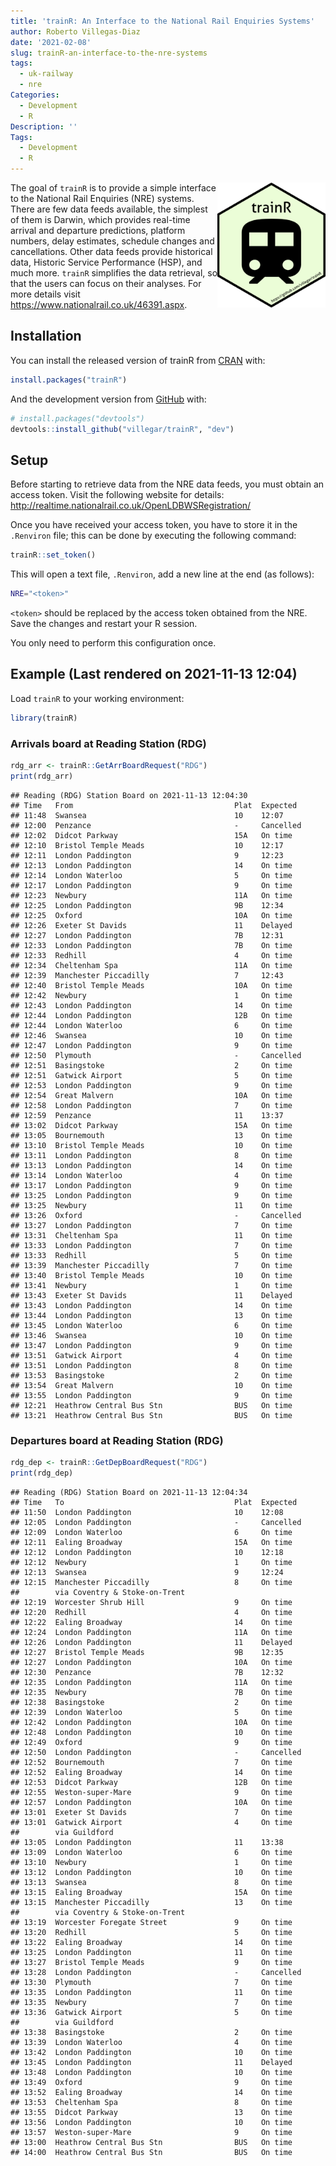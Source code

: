 ```yaml
---
title: 'trainR: An Interface to the National Rail Enquiries Systems'
author: Roberto Villegas-Diaz
date: '2021-02-08'
slug: trainR-an-interface-to-the-nre-systems
tags:
  - uk-railway
  - nre
Categories:
  - Development
  - R
Description: ''
Tags:
  - Development
  - R
---
```


<img src="https://raw.githubusercontent.com/villegar/trainR/main/inst/images/logo.png" alt="logo" align="right" height=200px/>

The goal of `trainR` is to provide a simple interface to the 
National Rail Enquiries (NRE) systems. There are few data feeds 
available, the simplest of them is Darwin, which provides real-time 
arrival and departure predictions, platform numbers, delay estimates, 
schedule changes and cancellations. Other data feeds provide historical 
data, Historic Service Performance (HSP), and much more. `trainR` 
simplifies the data retrieval, so that the users can focus on their 
analyses. For more details visit 
https://www.nationalrail.co.uk/46391.aspx.

## Installation

You can install the released version of trainR from [CRAN](https://CRAN.R-project.org) with:

``` r
install.packages("trainR")
```

And the development version from [GitHub](https://github.com/) with:

``` r
# install.packages("devtools")
devtools::install_github("villegar/trainR", "dev")
```

## Setup
Before starting to retrieve data from the NRE data feeds, you must obtain an access token. 
Visit the following website for details: http://realtime.nationalrail.co.uk/OpenLDBWSRegistration/

Once you have received your access token, you have to store it in the `.Renviron` file; this can be 
done by executing the following command:


```r
trainR::set_token()
```

This will open a text file, `.Renviron`, add a new line at the end (as follows):

```bash
NRE="<token>"
```

`<token>` should be replaced by the access token obtained from the NRE. Save the changes and restart 
your R session.

You only need to perform this configuration once.

## Example (Last rendered on 2021-11-13 12:04)

Load `trainR` to your working environment:

```r
library(trainR)
```

### Arrivals board at Reading Station (RDG)


```r
rdg_arr <- trainR::GetArrBoardRequest("RDG")
print(rdg_arr)
```

```
## Reading (RDG) Station Board on 2021-11-13 12:04:30
## Time   From                                    Plat  Expected
## 11:48  Swansea                                 10    12:07
## 12:00  Penzance                                -     Cancelled
## 12:02  Didcot Parkway                          15A   On time
## 12:10  Bristol Temple Meads                    10    12:17
## 12:11  London Paddington                       9     12:23
## 12:13  London Paddington                       14    On time
## 12:14  London Waterloo                         5     On time
## 12:17  London Paddington                       9     On time
## 12:23  Newbury                                 11A   On time
## 12:25  London Paddington                       9B    12:34
## 12:25  Oxford                                  10A   On time
## 12:26  Exeter St Davids                        11    Delayed
## 12:27  London Paddington                       7B    12:31
## 12:33  London Paddington                       7B    On time
## 12:33  Redhill                                 4     On time
## 12:34  Cheltenham Spa                          11A   On time
## 12:39  Manchester Piccadilly                   7     12:43
## 12:40  Bristol Temple Meads                    10A   On time
## 12:42  Newbury                                 1     On time
## 12:43  London Paddington                       14    On time
## 12:44  London Paddington                       12B   On time
## 12:44  London Waterloo                         6     On time
## 12:46  Swansea                                 10    On time
## 12:47  London Paddington                       9     On time
## 12:50  Plymouth                                -     Cancelled
## 12:51  Basingstoke                             2     On time
## 12:51  Gatwick Airport                         5     On time
## 12:53  London Paddington                       9     On time
## 12:54  Great Malvern                           10A   On time
## 12:58  London Paddington                       7     On time
## 12:59  Penzance                                11    13:37
## 13:02  Didcot Parkway                          15A   On time
## 13:05  Bournemouth                             13    On time
## 13:10  Bristol Temple Meads                    10    On time
## 13:11  London Paddington                       8     On time
## 13:13  London Paddington                       14    On time
## 13:14  London Waterloo                         4     On time
## 13:17  London Paddington                       9     On time
## 13:25  London Paddington                       9     On time
## 13:25  Newbury                                 11    On time
## 13:26  Oxford                                  -     Cancelled
## 13:27  London Paddington                       7     On time
## 13:31  Cheltenham Spa                          11    On time
## 13:33  London Paddington                       7     On time
## 13:33  Redhill                                 5     On time
## 13:39  Manchester Piccadilly                   7     On time
## 13:40  Bristol Temple Meads                    10    On time
## 13:41  Newbury                                 1     On time
## 13:43  Exeter St Davids                        11    Delayed
## 13:43  London Paddington                       14    On time
## 13:44  London Paddington                       13    On time
## 13:45  London Waterloo                         6     On time
## 13:46  Swansea                                 10    On time
## 13:47  London Paddington                       9     On time
## 13:51  Gatwick Airport                         4     On time
## 13:51  London Paddington                       8     On time
## 13:53  Basingstoke                             2     On time
## 13:54  Great Malvern                           10    On time
## 13:55  London Paddington                       9     On time
## 12:21  Heathrow Central Bus Stn                BUS   On time
## 13:21  Heathrow Central Bus Stn                BUS   On time
```

### Departures board at Reading Station (RDG)


```r
rdg_dep <- trainR::GetDepBoardRequest("RDG")
print(rdg_dep)
```

```
## Reading (RDG) Station Board on 2021-11-13 12:04:34
## Time   To                                      Plat  Expected
## 11:50  London Paddington                       10    12:08
## 12:05  London Paddington                       -     Cancelled
## 12:09  London Waterloo                         6     On time
## 12:11  Ealing Broadway                         15A   On time
## 12:12  London Paddington                       10    12:18
## 12:12  Newbury                                 1     On time
## 12:13  Swansea                                 9     12:24
## 12:15  Manchester Piccadilly                   8     On time
##        via Coventry & Stoke-on-Trent           
## 12:19  Worcester Shrub Hill                    9     On time
## 12:20  Redhill                                 4     On time
## 12:22  Ealing Broadway                         14    On time
## 12:24  London Paddington                       11A   On time
## 12:26  London Paddington                       11    Delayed
## 12:27  Bristol Temple Meads                    9B    12:35
## 12:27  London Paddington                       10A   On time
## 12:30  Penzance                                7B    12:32
## 12:35  London Paddington                       11A   On time
## 12:35  Newbury                                 7B    On time
## 12:38  Basingstoke                             2     On time
## 12:39  London Waterloo                         5     On time
## 12:42  London Paddington                       10A   On time
## 12:48  London Paddington                       10    On time
## 12:49  Oxford                                  9     On time
## 12:50  London Paddington                       -     Cancelled
## 12:52  Bournemouth                             7     On time
## 12:52  Ealing Broadway                         14    On time
## 12:53  Didcot Parkway                          12B   On time
## 12:55  Weston-super-Mare                       9     On time
## 12:57  London Paddington                       10A   On time
## 13:01  Exeter St Davids                        7     On time
## 13:01  Gatwick Airport                         4     On time
##        via Guildford                           
## 13:05  London Paddington                       11    13:38
## 13:09  London Waterloo                         6     On time
## 13:10  Newbury                                 1     On time
## 13:12  London Paddington                       10    On time
## 13:13  Swansea                                 8     On time
## 13:15  Ealing Broadway                         15A   On time
## 13:15  Manchester Piccadilly                   13    On time
##        via Coventry & Stoke-on-Trent           
## 13:19  Worcester Foregate Street               9     On time
## 13:20  Redhill                                 5     On time
## 13:22  Ealing Broadway                         14    On time
## 13:25  London Paddington                       11    On time
## 13:27  Bristol Temple Meads                    9     On time
## 13:28  London Paddington                       -     Cancelled
## 13:30  Plymouth                                7     On time
## 13:35  London Paddington                       11    On time
## 13:35  Newbury                                 7     On time
## 13:36  Gatwick Airport                         5     On time
##        via Guildford                           
## 13:38  Basingstoke                             2     On time
## 13:39  London Waterloo                         4     On time
## 13:42  London Paddington                       10    On time
## 13:45  London Paddington                       11    Delayed
## 13:48  London Paddington                       10    On time
## 13:49  Oxford                                  9     On time
## 13:52  Ealing Broadway                         14    On time
## 13:53  Cheltenham Spa                          8     On time
## 13:55  Didcot Parkway                          13    On time
## 13:56  London Paddington                       10    On time
## 13:57  Weston-super-Mare                       9     On time
## 13:00  Heathrow Central Bus Stn                BUS   On time
## 14:00  Heathrow Central Bus Stn                BUS   On time
```
